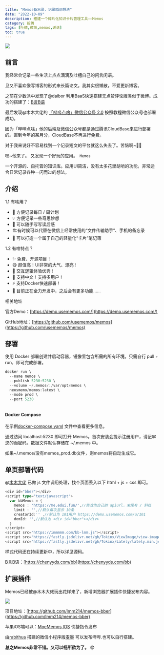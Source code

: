 ```yaml
---
title: "Memos备忘录，记录瞬间想法"
date: "2022-10-09"
description: 搭建一个碎片化知识卡片管理工具——Memos
category: 折腾
tags: [吐槽,微博,memos,说说]
toc: true
---
```


![](/images/memos.png)
## 前言

我经常会记录一些生活上点点滴滴及吐槽自己的闲言闲语。

旦又不喜欢像写博客的形式来长篇论文。我其实很懒散，不爱更新博客。

之前在少数派中发现了@daibor 利用BaaS快速搭建无点赞评论版类似于微博。成功的搭建了：[B言B语](http://bb.chenplus.com)

最后发现@木木大佬的 [「哔哔点啥」微信公众号 2.0](https://immmmm.com/bb-by-wechat-pro/) 按照教程微信公众号也部署成功。

因为「哔哔点啥」他的后端及微信公众号都是通过腾讯CloudBase来进行部署的。直到今年的某月分，CloudBase不再进行免费。

对于我来说好不容易找到一个记录短文的平台就这么失去了。苦恼啊~😶‍🌫️

嘿~他来了。 又发现一个好玩的应用。` Memos`

一个开源的、自托管的知识库。应用UI简洁，没有太多花里胡哨的功能，非常适合日常记录各种一闪而过的想法。
<!--more-->

## 介绍

1.1 有啥用？

- 📅 方便记录每日 / 周计划
- 💡 方便记录一些奇思妙想
- 📕 可以随手写写读后感
- 🏗️有时候可以代替在微信上经常使用的“文件传输助手”、手机的备忘录
- 📒 可以打造一个属于自己的轻量化“卡片”笔记簿

1.2 有啥特点？

- ✨ 免费、开源项目！
- 😋 颜值高！UI非常的大气、漂亮！
- 📑 交互逻辑体验优秀！
- 👫 支持中文！支持多用户！
- ⚡ 支持Docker快速部署！
- 🚀 目前正在全力开发中，之后会有更多功能……

相关地址

官方Demo：[https://demo.usememos.com/](https://demo.usememos.com/)

GitHub地址：[https://github.com/usememos/memos](https://github.com/usememos/memos)

## 部署

使用 Docker 部署创建并启动容器，镜像里包含所需的所有环境。只需自行 pull + run，即可完成部署。
```c
docker run \
  --name memos \
  --publish 5230:5230 \
  --volume ~/.memos/:/var/opt/memos \
  neosmemo/memos:latest \
  --mode prod \
  --port 5230
  
 ```
#### Docker Compose

在示例[docker-compose.yaml](https://github.com/usememos/memos/blob/main/docker-compose.yaml/) 文件中查看更多信息。

通过访问 localhost:5230 即可打开 Memos，首次安装会提示注册用户，请记牢您的而密码。数据文件默认存储在 ~/.memos 中。

如果~/.memos/没有memos_prod.db文件，则memos将自动生成它。

## 单页部署代码

@[木木大佬](https://immmmm.com/bb-by-memos/) 已做 js 文件调用处理，找个页面丢入以下 html + js + css 即可。
```go
<div id="bber"></div>
<script type="text/javascript">
  var bbMemos = {
    memos : 'https://me.edui.fun/',//修改为自己的 apiurl，末尾有 / 斜杠
    limit : '',//默认每次显示 10条 
    creatorId:'' ,//默认为 101用户 https://demo.usememos.com/u/101
    domId: '',//默认为 <div id="bber"></div>
  }
</script>
<script src="https://immmmm.com/bb-lmm.js"></script>
<script src="https://fastly.jsdelivr.net/gh/Tokinx/ViewImage/view-image.min.js"></script>
<script src="https://fastly.jsdelivr.net/gh/Tokinx/Lately/lately.min.js"></script>
```
样式代码还在持续更新中，所以详见源码。

B言B语：[https://chenyyds.com/bb](https://chenyyds.com/bb)

## 扩展插件

 
 Memos已经被@木木大佬玩出花样来了，新增浏览器扩展插件快捷发布内容。
 
 ![](/images/browser.png)
 
 项目地址：[https://github.com/lmm214/memos-bber](https://github.com/lmm214/memos-bber)
 
 苹果iOS端可以：[MoeMemos IOS](https://testflight.apple.com/join/YVHheZ50) 快捷指令发布
 
 由[rabithua](https://rabithua.club/) 搭建的微信小程序版[麦墨](https://github.com/Rabithua/memos_wmp) 可以发布哔哔.也可以自行搭建。
 
 

**总之Memos非常不错。又可以畅所欲为了。**  😎


